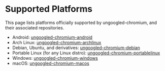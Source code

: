# Supported Platforms

This page lists platforms officially supported by ungoogled-chromium, and their associated repositories.

* Android: [ungoogled-chromium-android](//github.com/ungoogled-software/ungoogled-chromium-android)
* Arch Linux: [ungoogled-chromium-archlinux](//github.com/ungoogled-software/ungoogled-chromium-archlinux)
* Debian, Ubuntu, and derivatives: [ungoogled-chromium-debian](//github.com/ungoogled-software/ungoogled-chromium-debian)
* Portable Linux (for any Linux distro): [ungoogled-chromium-portablelinux](//github.com/ungoogled-software/ungoogled-chromium-portablelinux)
* Windows: [ungoogled-chromium-windows](//github.com/ungoogled-software/ungoogled-chromium-windows)
* macOS: [ungoogled-chromium-macos](//github.com/ungoogled-software/ungoogled-chromium-macos)
